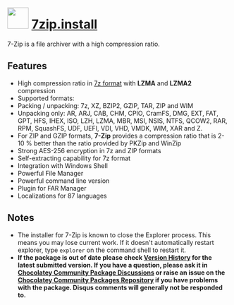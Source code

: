 # <img src="https://cdn.jsdelivr.net/gh/chocolatey-community/chocolatey-packages@68b91a851cee97e55c748521aa6da6211dd37c98/icons/7zip.svg" width="48" height="48"/> [7zip.install](https://chocolatey.org/packages/7zip.install)

7-Zip is a file archiver with a high compression ratio.

## Features

- High compression ratio in [7z format](http://www.7-zip.org/7z.html) with **LZMA** and **LZMA2** compression
- Supported formats:
- Packing / unpacking: 7z, XZ, BZIP2, GZIP, TAR, ZIP and WIM
- Unpacking only: AR, ARJ, CAB, CHM, CPIO, CramFS, DMG, EXT, FAT, GPT, HFS, IHEX, ISO, LZH, LZMA, MBR, MSI, NSIS, NTFS, QCOW2, RAR, RPM, SquashFS, UDF, UEFI, VDI, VHD, VMDK, WIM, XAR and Z.
- For ZIP and GZIP formats, **7-Zip** provides a compression ratio that is 2-10 % better than the ratio provided by PKZip and WinZip
- Strong AES-256 encryption in 7z and ZIP formats
- Self-extracting capability for 7z format
- Integration with Windows Shell
- Powerful File Manager
- Powerful command line version
- Plugin for FAR Manager
- Localizations for 87 languages

## Notes
- The installer for 7-Zip is known to close the Explorer process. This means you may lose current work. If it doesn't automatically restart explorer, type `explorer` on the command shell to restart it.
- **If the package is out of date please check [Version History](#versionhistory) for the latest submitted version. If you have a question, please ask it in [Chocolatey Community Package Discussions](https://github.com/chocolatey-community/chocolatey-packages/discussions) or raise an issue on the [Chocolatey Community Packages Repository](https://github.com/chocolatey-community/chocolatey-packages/issues) if you have problems with the package. Disqus comments will generally not be responded to.**
